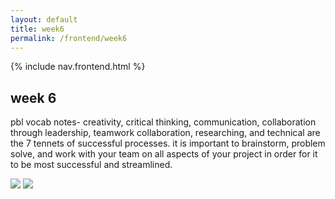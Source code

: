 ```yaml
---
layout: default
title: week6
permalink: /frontend/week6
---
```


{% include nav.frontend.html %}

## week 6

pbl vocab notes-
creativity, critical thinking, communication, collaboration through leadership, teamwork collaboration, researching, and technical are the 7 tennets of successful processes. it is important to brainstorm, problem solve, and work with your team on all aspects of your project in order for it to be most successful and streamlined. 

![]({{site.baseurl}}/images/wireframe.png)
![]({{site.baseurl}}/images/scrumtest.png)

